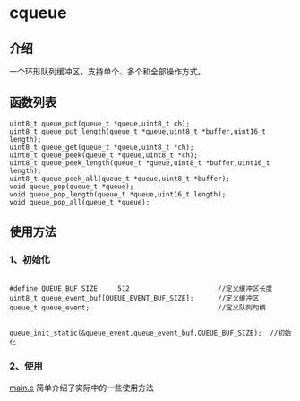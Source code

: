 # cqueue

## 介绍
一个环形队列缓冲区，支持单个、多个和全部操作方式。

## 函数列表
```
uint8_t queue_put(queue_t *queue,uint8_t ch);
uint8_t queue_put_length(queue_t *queue,uint8_t *buffer,uint16_t length);
uint8_t queue_get(queue_t *queue,uint8_t *ch);
uint8_t queue_peek(queue_t *queue,uint8_t *ch);
uint8_t queue_peek_length(queue_t *queue,uint8_t *buffer,uint16_t length);
uint8_t queue_peek_all(queue_t *queue,uint8_t *buffer);
void queue_pop(queue_t *queue);
void queue_pop_length(queue_t *queue,uint16_t length);
void queue_pop_all(queue_t *queue);

```

## 使用方法
### 1、初始化
```

#define QUEUE_BUF_SIZE     512                      //定义缓冲区长度
uint8_t queue_event_buf[QUEUE_EVENT_BUF_SIZE];      //定义缓冲区
queue_t queue_event;                                //定义队列句柄


queue_init_static(&queue_event,queue_event_buf,QUEUE_BUF_SIZE);  //初始化

```

### 2、使用
[main.c](https://github.com/redocCheng/cqueue/tree/master/demo) 简单介绍了实际中的一些使用方法

